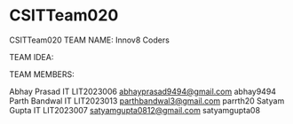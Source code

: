 # CSITTeam020
CSITTeam020
TEAM NAME: Innov8 Coders 

TEAM IDEA: 

TEAM MEMBERS:

Abhay Prasad IT LIT2023006 abhayprasad9494@gmail.com abhay9494</br>
Parth Bandwal IT LIT2023013 parthbandwal3@gmail.com parrth20
Satyam Gupta IT  LIT2023007 satyamgupta0812@gmail.com satyamgupta08
